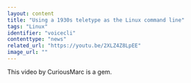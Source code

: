 ```yaml
---
layout: content
title: "Using a 1930s teletype as the Linux command line"
tags: "Linux"
identifier: "voicecli"
contenttype: "news"
related_url: "https://youtu.be/2XLZ4Z8LpEE"
image_url: ""
---
```

This video by CuriousMarc is a gem.